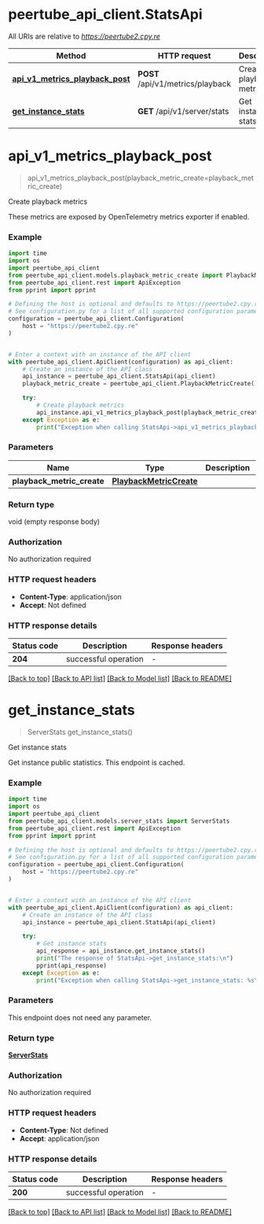# peertube_api_client.StatsApi

All URIs are relative to *https://peertube2.cpy.re*

Method | HTTP request | Description
------------- | ------------- | -------------
[**api_v1_metrics_playback_post**](StatsApi.md#api_v1_metrics_playback_post) | **POST** /api/v1/metrics/playback | Create playback metrics
[**get_instance_stats**](StatsApi.md#get_instance_stats) | **GET** /api/v1/server/stats | Get instance stats


# **api_v1_metrics_playback_post**
> api_v1_metrics_playback_post(playback_metric_create=playback_metric_create)

Create playback metrics

These metrics are exposed by OpenTelemetry metrics exporter if enabled.

### Example

```python
import time
import os
import peertube_api_client
from peertube_api_client.models.playback_metric_create import PlaybackMetricCreate
from peertube_api_client.rest import ApiException
from pprint import pprint

# Defining the host is optional and defaults to https://peertube2.cpy.re
# See configuration.py for a list of all supported configuration parameters.
configuration = peertube_api_client.Configuration(
    host = "https://peertube2.cpy.re"
)


# Enter a context with an instance of the API client
with peertube_api_client.ApiClient(configuration) as api_client:
    # Create an instance of the API class
    api_instance = peertube_api_client.StatsApi(api_client)
    playback_metric_create = peertube_api_client.PlaybackMetricCreate() # PlaybackMetricCreate |  (optional)

    try:
        # Create playback metrics
        api_instance.api_v1_metrics_playback_post(playback_metric_create=playback_metric_create)
    except Exception as e:
        print("Exception when calling StatsApi->api_v1_metrics_playback_post: %s\n" % e)
```


### Parameters

Name | Type | Description  | Notes
------------- | ------------- | ------------- | -------------
 **playback_metric_create** | [**PlaybackMetricCreate**](PlaybackMetricCreate.md)|  | [optional] 

### Return type

void (empty response body)

### Authorization

No authorization required

### HTTP request headers

 - **Content-Type**: application/json
 - **Accept**: Not defined

### HTTP response details
| Status code | Description | Response headers |
|-------------|-------------|------------------|
**204** | successful operation |  -  |

[[Back to top]](#) [[Back to API list]](../README.md#documentation-for-api-endpoints) [[Back to Model list]](../README.md#documentation-for-models) [[Back to README]](../README.md)

# **get_instance_stats**
> ServerStats get_instance_stats()

Get instance stats

Get instance public statistics. This endpoint is cached.

### Example

```python
import time
import os
import peertube_api_client
from peertube_api_client.models.server_stats import ServerStats
from peertube_api_client.rest import ApiException
from pprint import pprint

# Defining the host is optional and defaults to https://peertube2.cpy.re
# See configuration.py for a list of all supported configuration parameters.
configuration = peertube_api_client.Configuration(
    host = "https://peertube2.cpy.re"
)


# Enter a context with an instance of the API client
with peertube_api_client.ApiClient(configuration) as api_client:
    # Create an instance of the API class
    api_instance = peertube_api_client.StatsApi(api_client)

    try:
        # Get instance stats
        api_response = api_instance.get_instance_stats()
        print("The response of StatsApi->get_instance_stats:\n")
        pprint(api_response)
    except Exception as e:
        print("Exception when calling StatsApi->get_instance_stats: %s\n" % e)
```


### Parameters
This endpoint does not need any parameter.

### Return type

[**ServerStats**](ServerStats.md)

### Authorization

No authorization required

### HTTP request headers

 - **Content-Type**: Not defined
 - **Accept**: application/json

### HTTP response details
| Status code | Description | Response headers |
|-------------|-------------|------------------|
**200** | successful operation |  -  |

[[Back to top]](#) [[Back to API list]](../README.md#documentation-for-api-endpoints) [[Back to Model list]](../README.md#documentation-for-models) [[Back to README]](../README.md)

